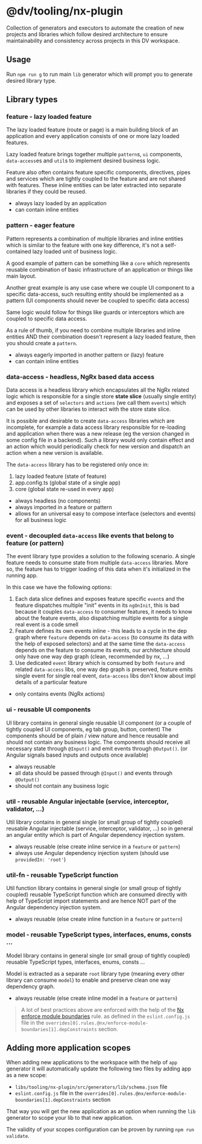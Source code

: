 # @dv/tooling/nx-plugin

Collection of generators and executors to automate the creation of new projects and libraries
which follow desired architecture to ensure maintainability and consistency across projects in this DV workspace.

## Usage

Run `npm run g` to run main `lib` generator which will prompt you to generate desired library type.

## Library types

### feature - lazy loaded feature

The lazy loaded feature (route or page) is a main building block of an application
and every application consists of one or more lazy loaded features.

Lazy loaded feature brings together multiple `pattern`s, `ui` components, `data-access`es and `util`s
to implement desired business logic.

Feature also often contains feature specific components, directives, pipes and services which
are tightly coupled to the feature and are not shared with features.
These inline entities can be later extracted into separate libraries if they could be reused.

- always lazy loaded by an application
- can contain inline entities

### pattern - eager feature

Pattern represents a combination of multiple libraries and inline entities which is similar to the
feature with one key difference, it's not a self-contained lazy loaded unit of business logic.

A good example of pattern can be something like a `core` which represents reusable combination
of basic infrastructure of an application or things like main layout.

Another great example is any use case where we couple UI component to a specific data-access, such
resulting entity should be implemented as a pattern (UI components should never be coupled to specific data access)

Same logic would follow for things like guards or interceptors which are coupled to specific data access.

As a rule of thumb, if you need to combine multiple libraries and inline entities AND their
combination doesn't represent a lazy loaded feature, then you should create a `pattern`.

- always eagerly imported in another pattern or (lazy) feature
- can contain inline entities

### data-access - headless, NgRx based data access

Data access is a headless library which encapsulates all the NgRx related logic which is responsible
for a single store **state slice** (usually single entity) and exposes
a set of `selectors` and `actions` (we call them `events`) which can be used by other libraries to interact with the store state slice.

It is possible and desirable to create `data-access` libraries which are incomplete, for example
a data access library responsible for re-loading and application when there was a new release
(eg the version changed in some config file in a backend). Such a library would only contain
effect and an action which would periodically check for new version and dispatch an action when a new version is available.

The `data-access` library has to be registered only once in:

1. lazy loaded feature (state of feature)
2. app.config.ts (global state of a single app)
3. core (global state re-used in every app)

- always headless (no components)
- always imported in a feature or pattern
- allows for an universal easy to compose interface (selectors and events) for all business logic

### event - decoupled `data-access` like events that belong to feature (or pattern)

The event library type provides a solution to the following scenario.
A single feature needs to consume state from multiple `data-access` libraries.
More so, the feature has to trigger loading of this data when it's initialized in the running app.

In this case we have the following options:

1. Each data slice defines and exposes feature specific `event`s and the feature dispatches multiple "init" events in its `ngOnInit`, this is bad because it couples `data-access` to consumer features, it needs to know about the feature events, also dispatching multiple events for a single real event is a code smell
2. Feature defines its own events inline - this leads to a cycle in the dep graph where `feature` depends on `data-access` (to consume its data with the help of exposed selectors) and at the same time the `data-access` depends on the feature to consume its events, our architecture should only have one way dep graph (clean, recommended by nx, ...)
3. Use dedicated `event` library which is consumed by both `feature` and related `data-access` libs, one way dep graph is preserved, feature emits single event for single real event, `data-access` libs don't know about impl details of a particular feature

- only contains events (NgRx actions)

### ui - reusable UI components

UI library contains in general single reusable UI component (or a couple of tightly coupled UI components, eg tab group, button, content)
The components should be of plain / view nature and hence reusable and should not contain any business logic.
The components should receive all necessary state through `@Input()` and emit events through `@Output()`.
(or Angular signals based inputs and outputs once available)

- always reusable
- all data should be passed through `@Input()` and events through `@Output()`
- should not contain any business logic

### util - reusable Angular injectable (service, interceptor, validator, ...)

Util library contains in general single (or small group of tightly coupled) reusable Angular injectable (service, interceptor, validator, ...)
so in general an angular entity which is part of Angular dependency injection system.

- always reusable (else create inline service in a `feature` or `pattern`)
- always use Angular dependency injection system (should use `providedIn: 'root'`)

### util-fn - reusable TypeScript function

Util function library contains in general single (or small group of tightly coupled) reusable TypeScript function
which are consumed directly with help of TypeScript import statements and are hence NOT part of the Angular dependency injection system.

- always reusable (else create inline function in a `feature` or `pattern`)

### model - reusable TypeScript types, interfaces, enums, consts ...

Model library contains in general single (or small group of tightly coupled) reusable TypeScript types, interfaces, enums, consts ...

Model is extracted as a separate `root` library type (meaning every other library can consume `model`) to enable and preserve clean one way dependency graph.

- always reusable (else create inline model in a `feature` or `pattern`)

> A lot of best practices above are enforced with the help of the [Nx enforce module boundaries](https://nx.dev/core-features/enforce-project-boundaries) rule.
> as defined in the `eslint.config.js` file in the `overrides[0].rules.@nx/enforce-module-boundaries[1].depConstraints` section.

## Adding more application scopes

When adding new applications to the workspace with the help of `app` generator it will
automatically update the following two files by adding app as a new scope:

- `libs/tooling/nx-plugin/src/generators/lib/schema.json` file
- `eslint.config.js` file in the `overrides[0].rules.@nx/enforce-module-boundaries[1].depConstraints` section

That way you will get the new application as an option when running the `lib` generator
to scope your lib to that new application.

The validity of your scopes configuration can be proven by running `npm run validate`.
